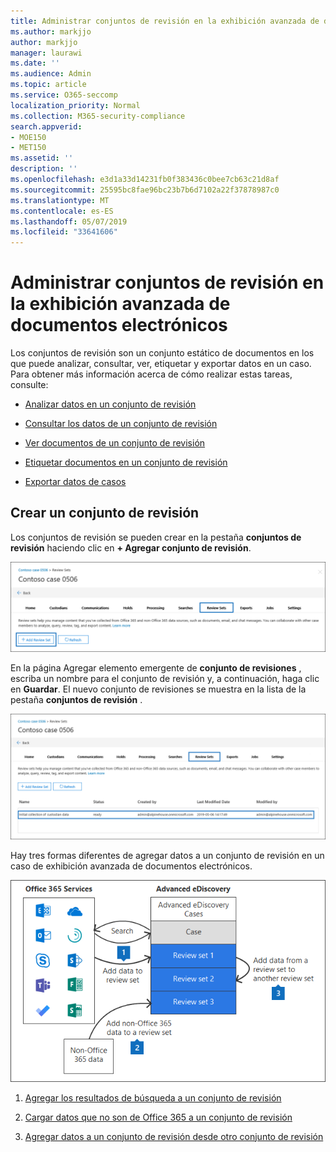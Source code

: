 ```yaml
---
title: Administrar conjuntos de revisión en la exhibición avanzada de documentos electrónicos
ms.author: markjjo
author: markjjo
manager: laurawi
ms.date: ''
ms.audience: Admin
ms.topic: article
ms.service: O365-seccomp
localization_priority: Normal
ms.collection: M365-security-compliance
search.appverid:
- MOE150
- MET150
ms.assetid: ''
description: ''
ms.openlocfilehash: e3d1a33d14231fb0f383436c0bee7cb63c21d8af
ms.sourcegitcommit: 25595bc8fae96bc23b7b6d7102a22f37878987c0
ms.translationtype: MT
ms.contentlocale: es-ES
ms.lasthandoff: 05/07/2019
ms.locfileid: "33641606"
---
```

# <a name="manage-review-sets-in-advanced-ediscovery"></a>Administrar conjuntos de revisión en la exhibición avanzada de documentos electrónicos

Los conjuntos de revisión son un conjunto estático de documentos en los que puede analizar, consultar, ver, etiquetar y exportar datos en un caso. Para obtener más información acerca de cómo realizar estas tareas, consulte:

- [Analizar datos en un conjunto de revisión](analyzing-data-in-review-set.md)

- [Consultar los datos de un conjunto de revisión](review-set-search.md)

- [Ver documentos de un conjunto de revisión](view-documents-in-review-set.md)

- [Etiquetar documentos en un conjunto de revisión](tagging-documents.md)

- [Exportar datos de casos](exporting-data-ediscover20.md)

## <a name="create-a-review-set"></a>Crear un conjunto de revisión

Los conjuntos de revisión se pueden crear en la pestaña **conjuntos de revisión** haciendo clic en **+ Agregar conjunto de revisión**.

![Agregar conjunto de revisión](../media/f45c51d9-585d-47d1-b7fb-0288715e0b6a.png)

En la página Agregar elemento emergente de **conjunto de revisiones** , escriba un nombre para el conjunto de revisión y, a continuación, haga clic en **Guardar**.  El nuevo conjunto de revisiones se muestra en la lista de la pestaña **conjuntos de revisión** .

![Nuevo conjunto de revisión enumerado en la pestaña conjunto de revisiones](../media/AeDnewreviewset.png)

Hay tres formas diferentes de agregar datos a un conjunto de revisión en un caso de exhibición avanzada de documentos electrónicos.

![Tres formas de agregar a un conjunto de revisión](../media/1f1f4efd-c03b-4255-bc3d-df358e56549c.png)

1. [Agregar los resultados de búsqueda a un conjunto de revisión](add-data-to-review-set.md)

2. [Cargar datos que no son de Office 365 a un conjunto de revisión](load-non-office365-data.md)

3. [Agregar datos a un conjunto de revisión desde otro conjunto de revisión](add-data-to-review-set-from-another-review-set.md)